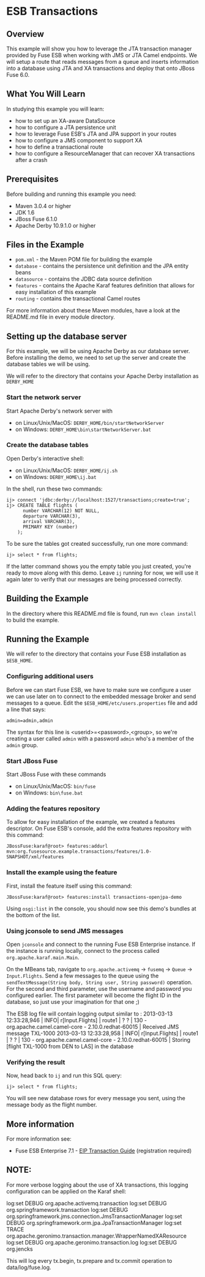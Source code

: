 # ESB Transactions

## Overview
This example will show you how to leverage the JTA transaction manager provided by Fuse ESB when working with JMS
or JTA Camel endpoints.  We will setup a route that reads messages from a queue and inserts information into a database
using JTA and XA transactions and deploy that onto JBoss Fuse 6.0.

## What You Will Learn
In studying this example you will learn:
- how to set up an XA-aware DataSource
- how to configure a JTA persistence unit
- how to leverage Fuse ESB's JTA and JPA support in your routes
- how to configure a JMS component to support XA
- how to define a transactional route
- how to configure a ResourceManager that can recover XA transactions after a crash


## Prerequisites
Before building and running this example you need:

* Maven 3.0.4 or higher
* JDK 1.6
* JBoss Fuse 6.1.0
* Apache Derby 10.9.1.0 or higher

## Files in the Example
* `pom.xml` - the Maven POM file for building the example
* `database` - contains the persistence unit definition and the JPA entity beans
* `datasource` - contains the JDBC data source definition
* `features` - contains the Apache Karaf features definition that allows for easy installation of this example
* `routing` - contains the transactional Camel routes

For more information about these Maven modules, have a look at the README.md file in every module directory.

## Setting up the database server
For this example, we will be using Apache Derby as our database server.  Before installing the demo, we need to set up
the server and create the database tables we will be using.

We will refer to the directory that contains your Apache Derby installation as `DERBY_HOME`

### Start the network server
Start Apache Derby's network server with

* on Linux/Unix/MacOS: `DERBY_HOME/bin/startNetworkServer`
* on Windows: `DERBY_HOME\bin\startNetworkServer.bat`

### Create the database tables
Open Derby's interactive shell:

* on Linux/Unix/MacOS: `DERBY_HOME/ij.sh`
* on Windows: `DERBY_HOME\ij.bat`

In the shell, run these two commands:

    ij> connect 'jdbc:derby://localhost:1527/transactions;create=true';
    ij> CREATE TABLE flights (
          number VARCHAR(12) NOT NULL,
          departure VARCHAR(3),
          arrival VARCHAR(3),
          PRIMARY KEY (number)
        );

To be sure the tables got created successfully, run one more command:

    ij> select * from flights;

If the latter command shows you the empty table you just created, you're ready to move along with this demo.  Leave `ij`
running for now, we will use it again later to verify that our messages are being processed correctly.

## Building the Example
In the directory where this README.md file is found, run `mvn clean install` to build the example.

## Running the Example
We will refer to the directory that contains your Fuse ESB installation as `$ESB_HOME`.

### Configuring additional users
Before we can start Fuse ESB, we have to make sure we configure a user we can use later on to connect to the embedded
message broker and send messages to a queue.  Edit the `$ESB_HOME/etc/users.properties` file and add a line that says:

    admin=admin,admin

The syntax for this line is &lt;userid&gt;=&lt;password&gt;,&lt;group&gt;, so we're creating a user called `admin` with a password `admin`
who's a member of the `admin` group.

### Start JBoss Fuse
Start JBoss Fuse with these commands

* on Linux/Unix/MacOS: `bin/fuse`
* on Windows: `bin\fuse.bat`

### Adding the features repository
To allow for easy installation of the example, we created a features descriptor.  On Fuse ESB's console, add the
extra features repository with this command:

    JBossFuse:karaf@root> features:addurl mvn:org.fusesource.example.transactions/features/1.0-SNAPSHOT/xml/features

### Install the example using the feature
First, install the feature itself using this command:

    JBossFuse:karaf@root> features:install transactions-openjpa-demo

Using `osgi:list` in the console, you should now see this demo's bundles at the bottom of the list.


### Using jconsole to send JMS messages
Open `jconsole` and connect to the running Fuse ESB Enterprise instance.  If the instance is running locally, connect to
the process called `org.apache.karaf.main.Main`.

On the MBeans tab, navigate to `org.apache.activemq` &rarr; `fusemq` &rarr; `Queue` &rarr; `Input.Flights`.  Send a few
messages to the queue using the `sendTextMessage(String body, String user, String password)` operation.  For the second
and third parameter, use the username and password you configured earlier.  The first parameter will become the flight ID
in the database, so just use your imagination for that one ;)

The ESB log file will contain logging output similar to :
2013-03-13 12:33:28,946 | INFO| r[Input.Flights] | route1 | ? ? | 130 - org.apache.camel.camel-core - 2.10.0.redhat-60015 | Received JMS message TXL-1000
2013-03-13 12:33:28,958 | INFO| r[Input.Flights] | route1 | ? ? | 130 - org.apache.camel.camel-core - 2.10.0.redhat-60015 | Storing [flight TXL-1000 from DEN to LAS] in the database


### Verifying the result
Now, head back to `ij` and run this SQL query:

    ij> select * from flights;

You will see new database rows for every message you sent, using the message body as the flight number.

## More information
For more information see:

* Fuse ESB Enterprise 7.1 - [EIP Transaction Guide](http://fusesource.com/docs/esbent/7.1/camel_tx/front.htm) (registration required)



## NOTE: 
For more verbose logging about the use of XA transactions, this logging 
configuration can be applied on the Karaf shell:

log:set DEBUG org.apache.activemq.transaction
log:set DEBUG org.springframework.transaction
log:set DEBUG org.springframework.jms.connection.JmsTransactionManager
log:set DEBUG org.springframework.orm.jpa.JpaTransactionManager
log:set TRACE org.apache.geronimo.transaction.manager.WrapperNamedXAResource
log:set DEBUG org.apache.geronimo.transaction.log
log:set DEBUG org.jencks

This will log every tx.begin, tx.prepare and tx.commit operation to data/log/fuse.log.
